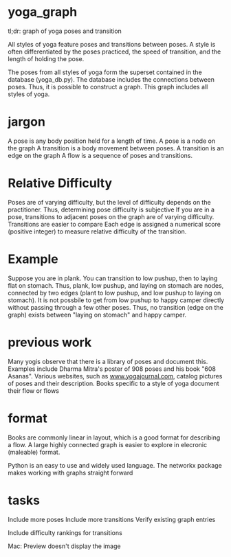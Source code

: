 yoga_graph
==========

tl;dr: graph of yoga poses and transition

All styles of yoga feature poses and transitions between poses.
A style is often differentiated by the poses practiced, the speed of transition, and the length of holding the pose.

The poses from all styles of yoga form the superset contained in the database (yoga_db.py). The database includes the connections between poses. Thus, it is possible to construct a graph. This graph includes all styles of yoga.


jargon
======
A pose is any body position held for a length of time. A pose is a node on the graph
A transition is a body movement between poses. A transition is an edge on the graph
A flow is a sequence of poses and transitions.  

Relative Difficulty
===================
Poses are of varying difficulty, but the level of difficulty depends on the practitioner. Thus, determining pose difficulty is subjective
If you are in a pose, transitions to adjacent poses on the graph are of varying difficulty. Transitions are easier to compare
Each edge is assigned a numerical score (positive integer) to measure relative difficulty of the transition.

Example
=======
Suppose you are in plank. You can transition to low pushup, then to laying flat on stomach. Thus, plank, low pushup, and laying on stomach are nodes, connected by two edges (plant to low pushup, and low pushup to laying on stomach). 
It is not possbile to get from low pushup to happy camper directly without passing through a few other poses. Thus, no transition (edge on the graph) exists between "laying on stomach" and happy camper.


previous work
=============
Many yogis observe that there is a library of poses and document this. Examples include Dharma Mitra's poster of 908 poses and his book "608 Asanas". Various websites, such as www.yogajournal.com, catalog pictures of poses and their description. Books specific to a style of yoga document their flow or flows


format
======
Books are commonly linear in layout, which is a good format for describing a flow. A large highly connected graph is easier to explore in elecronic (maleable) format.  

Python is an easy to use and widely used language. 
The networkx package makes working with graphs straight forward


tasks
=====

Include more poses
Include more transitions
Verify existing graph entries

Include difficulty rankings for transitions

Mac: Preview doesn't display the image



